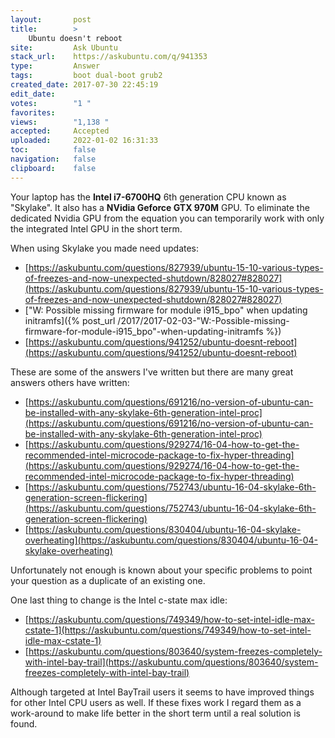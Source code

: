 ```yaml
---
layout:       post
title:        >
    Ubuntu doesn't reboot
site:         Ask Ubuntu
stack_url:    https://askubuntu.com/q/941353
type:         Answer
tags:         boot dual-boot grub2
created_date: 2017-07-30 22:45:19
edit_date:    
votes:        "1 "
favorites:    
views:        "1,138 "
accepted:     Accepted
uploaded:     2022-01-02 16:31:33
toc:          false
navigation:   false
clipboard:    false
---
```


Your laptop has the **Intel i7-6700HQ** 6th generation CPU known as "Skylake". It also has a **NVidia Geforce GTX 970M** GPU. To eliminate the dedicated Nvidia GPU from the equation you can temporarily work with only the integrated Intel GPU in the short term.

When using Skylake you made need updates:

- [https://askubuntu.com/questions/827939/ubuntu-15-10-various-types-of-freezes-and-now-unexpected-shutdown/828027#828027](https://askubuntu.com/questions/827939/ubuntu-15-10-various-types-of-freezes-and-now-unexpected-shutdown/828027#828027)
- ["W: Possible missing firmware for module i915_bpo" when updating initramfs]({% post_url /2017/2017-02-03-"W:-Possible-missing-firmware-for-module-i915_bpo"-when-updating-initramfs %})
- [https://askubuntu.com/questions/941252/ubuntu-doesnt-reboot](https://askubuntu.com/questions/941252/ubuntu-doesnt-reboot)

These are some of the answers I've written but there are many great answers others have written:

- [https://askubuntu.com/questions/691216/no-version-of-ubuntu-can-be-installed-with-any-skylake-6th-generation-intel-proc](https://askubuntu.com/questions/691216/no-version-of-ubuntu-can-be-installed-with-any-skylake-6th-generation-intel-proc)
- [https://askubuntu.com/questions/929274/16-04-how-to-get-the-recommended-intel-microcode-package-to-fix-hyper-threading](https://askubuntu.com/questions/929274/16-04-how-to-get-the-recommended-intel-microcode-package-to-fix-hyper-threading)
- [https://askubuntu.com/questions/752743/ubuntu-16-04-skylake-6th-generation-screen-flickering](https://askubuntu.com/questions/752743/ubuntu-16-04-skylake-6th-generation-screen-flickering)
- [https://askubuntu.com/questions/830404/ubuntu-16-04-skylake-overheating](https://askubuntu.com/questions/830404/ubuntu-16-04-skylake-overheating)

Unfortunately not enough is known about your specific problems to point your question as a duplicate of an existing one.

One last thing to change is the Intel c-state max idle:

- [https://askubuntu.com/questions/749349/how-to-set-intel-idle-max-cstate-1](https://askubuntu.com/questions/749349/how-to-set-intel-idle-max-cstate-1)
- [https://askubuntu.com/questions/803640/system-freezes-completely-with-intel-bay-trail](https://askubuntu.com/questions/803640/system-freezes-completely-with-intel-bay-trail)

Although targeted at Intel BayTrail users it seems to have improved things for other Intel CPU users as well. If these fixes work I regard them as a work-around to make life better in the short term until a real solution is found.

